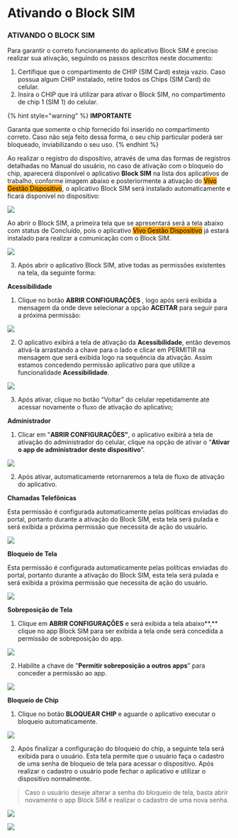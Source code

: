 # Ativando o Block SIM

### ATIVANDO O BLOCK SIM <a href="#_heading-h.4d34og8" id="_heading-h.4d34og8"></a>

Para garantir o correto funcionamento do aplicativo Block SIM é preciso realizar sua ativação, seguindo os passos descritos neste documento:

1. Certifique que o compartimento de CHIP (SIM Card) esteja vazio. Caso possua algum CHIP instalado, retire todos os Chips (SIM Card) do celular.
2. Insira o CHIP que irá utilizar para ativar o Block SIM, no compartimento de chip 1 (SIM 1) do celular.

{% hint style="warning" %}
**IMPORTANTE**

&#x20;Garanta que somente o chip fornecido foi inserido no compartimento correto. Caso não seja feito dessa forma, o seu chip particular poderá ser bloqueado, inviabilizando o seu uso.
{% endhint %}

Ao realizar o registro do dispositivo, através de uma das formas de registros detalhadas no Manual do usuário, no caso de ativação com o bloqueio do chip, aparecerá disponível o aplicativo **Block SIM** na lista dos aplicativos de trabalho, conforme imagem abaixo e posteriormente a ativação do <mark style="background-color:orange;">Vivo Gestão Dispositivo</mark>, o aplicativo Block SIM será instalado automaticamente e ficará disponível no dispositivo:

![](<../../.gitbook/assets/5 (5).png>)

Ao abrir o Block SIM, a primeira tela que se apresentará será a tela abaixo com status de Concluído, pois o aplicativo <mark style="background-color:orange;">Vivo Gestão Dispositivo</mark> já estará instalado para realizar a comunicação com o Block SIM.

![](<../../.gitbook/assets/6 (5).png>)

3. Após abrir o aplicativo Block SIM, ative todas as permissões existentes na tela, da seguinte forma:

**Acessibilidade**

1. Clique no botão **ABRIR CONFIGURAÇÕES** , logo após será exibida a mensagem da onde deve selecionar a opção **ACEITAR** para seguir para a próxima permissão:

![](<../../.gitbook/assets/7 (6).png>)

2. O aplicativo exibirá a tela de ativação da **Acessibilidade**, então devemos ativá-la arrastando a chave para o lado e clicar em PERMITIR na mensagem que será exibida logo na sequência da ativação. Assim estamos concedendo permissão aplicativo para que utilize a funcionalidade **Acessibilidade**.

![](<../../.gitbook/assets/8 (6).png>)

3. Após ativar, clique no botão “Voltar” do celular repetidamente até acessar novamente o fluxo de ativação do aplicativo;

**Administrador**

1. Clicar em "**ABRIR CONFIGURAÇÕES"**, o aplicativo exibirá a tela de ativação do administrador do celular, clique na opção de ativar o “**Ativar o app de administrador deste dispositivo**”.

![](<../../.gitbook/assets/9 (5).png>)

2. Após ativar, automaticamente retornaremos a tela de fluxo de ativação do aplicativo.

**Chamadas Telefônicas**

Esta permissão é configurada automaticamente pelas políticas enviadas do portal, portanto durante a ativação do Block SIM, esta tela será pulada e será exibida a próxima permissão que necessita de ação do usuário.

![](<../../.gitbook/assets/10 (5).png>)

**Bloqueio de Tela**

Esta permissão é configurada automaticamente pelas políticas enviadas do portal, portanto durante a ativação do Block SIM, esta tela será pulada e será exibida a próxima permissão que necessita de ação do usuário.

![](<../../.gitbook/assets/11 (4).png>)

**Sobreposição de Tela**

1. Clique em **ABRIR CONFIGURAÇÕES** e será exibida a tela abaixo**,** clique no app Block SIM para ser exibida a tela onde será concedida a permissão de sobreposição do app.

![](<../../.gitbook/assets/12 (4).png>)

2. Habilite a chave de "**Permitir sobreposição a outros apps**” para conceder a permissão ao app.

![](<../../.gitbook/assets/13 (4).png>)

**Bloqueio de Chip**

1. Clique no botão **BLOQUEAR CHIP** e aguarde o aplicativo executar o bloqueio automaticamente.

![](<../../.gitbook/assets/14 (4).png>)

2. Após finalizar a configuração do bloqueio do chip, a seguinte tela será exibida para o usuário. Esta tela permite que o usuário faça o cadastro de uma senha de bloqueio de tela para acessar o dispositivo. Após realizar o cadastro o usuário pode fechar o aplicativo e utilizar o dispositivo normalmente.

> Caso o usuário deseje alterar a senha do bloqueio de tela, basta abrir novamente o app Block SIM e realizar o cadastro de uma nova senha.

![](<../../.gitbook/assets/15 (3).png>)

![](<../../.gitbook/assets/16 (3).png>)
